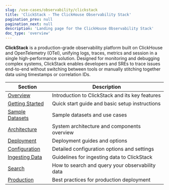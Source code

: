 ```yaml
---
slug: /use-cases/observability/clickstack
title: 'ClickStack - The ClickHouse Observability Stack'
pagination_prev: null
pagination_next: null
description: 'Landing page for the ClickHouse Observability Stack'
doc_type: 'overview'
---
```


**ClickStack** is a production-grade observability platform built on ClickHouse and OpenTelemetry (OTel), unifying logs, traces, metrics and session in a single high-performance solution. Designed for monitoring and debugging complex systems, ClickStack enables developers and SREs to trace issues end-to-end without switching between tools or manually stitching together data using timestamps or correlation IDs.

| Section | Description |
|---------|-------------|
| [Overview](/use-cases/observability/clickstack/overview) | Introduction to ClickStack and its key features |
| [Getting Started](/use-cases/observability/clickstack/getting-started) | Quick start guide and basic setup instructions |
| [Sample Datasets](/use-cases/observability/clickstack/sample-datasets) | Sample datasets and use cases |
| [Architecture](/use-cases/observability/clickstack/architecture) | System architecture and components overview |
| [Deployment](/use-cases/observability/clickstack/deployment) | Deployment guides and options |
| [Configuration](/use-cases/observability/clickstack/config) | Detailed configuration options and settings |
| [Ingesting Data](/use-cases/observability/clickstack/ingesting-data) | Guidelines for ingesting data to ClickStack |
| [Search](/use-cases/observability/clickstack/search) | How to search and query your observability data |
| [Production](/use-cases/observability/clickstack/production) | Best practices for production deployment |

